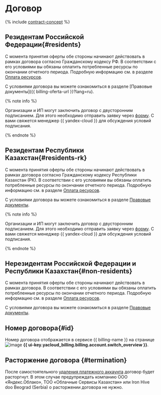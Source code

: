 # Договор

{% include [contract-concept](../../_includes/billing/contract.md) %}



## Резидентам Российской Федерации{#residents}

С момента принятия оферты обе стороны начинают действовать в рамках договора согласно Гражданскому кодексу РФ. В соответствии с его условиями вы обязаны оплатить потребленные ресурсы по окончании отчетного периода. Подробную информацию см. в разделе [Оплата ресурсов](../payment/index.md).

С условиями договора вы можете ознакомиться в разделе [Правовые документы]({{ billing-oferta-url }}?lang=ru).

{% note info %}

Организации и ИП могут заключить договор с двусторонним подписанием. Для этого необходимо отправить заявку через [форму](#contact-form). С вами свяжется менеджер {{ yandex-cloud }} для обсуждения условий подписания.

{% endnote %}


## Резидентам Республики Казахстан{#residents-rk}

С момента принятия оферты обе стороны начинают действовать в рамках договора согласно Гражданскому кодексу Республики Казахстан (РК). В соответствии с его условиями вы обязаны оплатить потребленные ресурсы по окончании отчетного периода. Подробную информацию см. в разделе [Оплата ресурсов](../payment/index.md).

С условиями договора вы можете ознакомиться в разделе [Правовые документы](https://yandex.com/legal/cloud_oferta_kz/?lang=ru).

{% note info %}

Организации и ИП могут заключить договор с двусторонним подписанием. Для этого необходимо отправить заявку через [форму](#contact-form). С вами свяжется менеджер {{ yandex-cloud }} для обсуждения условий подписания.

{% endnote %}

## Нерезидентам Российской Федерации и Республики Казахстан{#non-residents}

С момента принятия оферты обе стороны начинают действовать в рамках договора. В соответствии с его условиями вы обязаны оплатить потребленные ресурсы по окончании отчетного периода. Подробную информацию см. в разделе [Оплата ресурсов](../payment/index.md).
 
С условиями договора вы можете ознакомиться в разделе [Правовые документы](https://yandex.com/legal/cloud_customer_agreement/?lang=ru).

## Номер договора{#id}

Номер договора отображается в сервисе {{ billing-name }} на странице ![image](../../_assets/console-icons/flag.svg) **{{ ui-key.yacloud_billing.billing.account.switch_overview }}**. 

## Расторжение договора {#termination}

После самостоятельного [удаления платежного аккаунта](../operations/delete-account.md) договор будет расторгнут. В этом случае предупреждать компанию ООО «Яндекс.Облако», ТОО «Облачные Сервисы Казахстан» или Iron Hive doo Beograd (Serbia) о расторжении договора не нужно.
